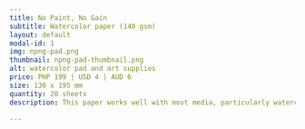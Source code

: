 ```yaml
---
title: No Paint, No Gain
subtitle: Watercolor paper (140 gsm)
layout: default
modal-id: 1
img: npng-pad.png
thumbnail: npng-pad-thumbnail.png
alt: watercolor pad and art supplies
price: PHP 199 | USD 4 | AUD 6
size: 130 x 195 mm
quantity: 20 sheets
description: This paper works well with most media, particularly watercolor and gouache. Some warping may occur when you use a lot of water.

---
```

